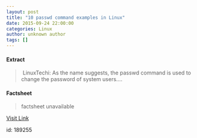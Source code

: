 ```yaml
---
layout: post
title: "10 passwd command examples in Linux"
date: 2015-09-24 22:00:00
categories: Linux
author: unknown author
tags: []
---
```



#### Extract
>&nbsp;LinuxTechi: As the name suggests, the passwd command is used to change the password of system users....

#### Factsheet
>factsheet unavailable

[Visit Link](http://www.linuxtoday.com/security/10-passwd-command-examples-in-linux-150923054511.html)

id:  189255
